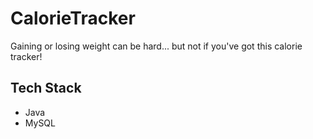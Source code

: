 # CalorieTracker
Gaining or losing weight can be hard... but not if you've got this calorie tracker!

## Tech Stack
- Java
- MySQL

